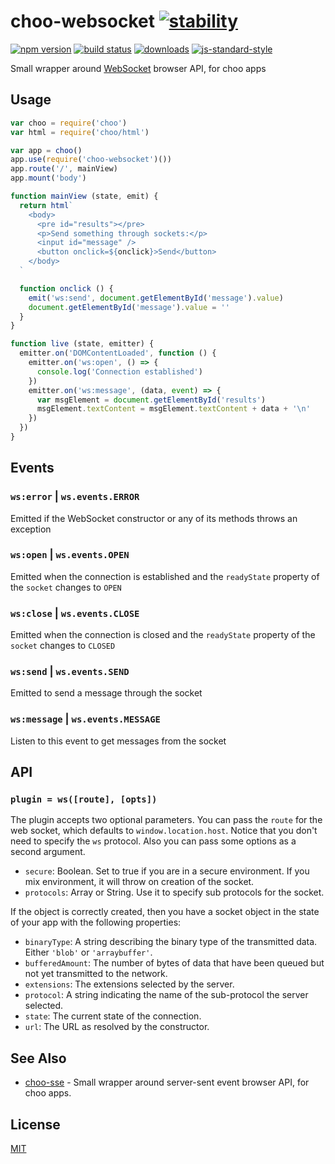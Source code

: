 # choo-websocket [![stability][0]][1]
[![npm version][2]][3] [![build status][4]][5]
[![downloads][8]][9] [![js-standard-style][10]][11]

Small wrapper around [WebSocket][WebSocket] browser API, for choo apps

## Usage
```js
var choo = require('choo')
var html = require('choo/html')

var app = choo()
app.use(require('choo-websocket')())
app.route('/', mainView)
app.mount('body')

function mainView (state, emit) {
  return html`
    <body>
      <pre id="results"></pre>
      <p>Send something through sockets:</p>
      <input id="message" />
      <button onclick=${onclick}>Send</button>
    </body>
  `

  function onclick () {
    emit('ws:send', document.getElementById('message').value)
    document.getElementById('message').value = ''
  }
}

function live (state, emitter) {
  emitter.on('DOMContentLoaded', function () {
    emitter.on('ws:open', () => {
      console.log('Connection established')
    })
    emitter.on('ws:message', (data, event) => {
      var msgElement = document.getElementById('results')
      msgElement.textContent = msgElement.textContent + data + '\n'
    })
  })
}
```

## Events
### `ws:error` | `ws.events.ERROR`
Emitted if the WebSocket constructor or any of its methods throws an exception

### `ws:open` | `ws.events.OPEN`
Emitted when the connection is established and the `readyState` property of the 
`socket` changes to `OPEN`

### `ws:close` | `ws.events.CLOSE`
Emitted when the connection is closed and the `readyState` property of the 
`socket` changes to `CLOSED`

### `ws:send` | `ws.events.SEND`
Emitted to send a message through the socket

### `ws:message` | `ws.events.MESSAGE`
Listen to this event to get messages from the socket

## API
### `plugin = ws([route], [opts])`

The plugin accepts two optional parameters. You can pass the `route` for the 
web socket, which defaults to `window.location.host`. Notice that you don't need to 
specify the `ws` protocol. Also you can pass some options as a second argument.

- `secure`: Boolean. Set to true if you are in a secure environment. If you mix 
environment, it will throw on creation of the socket.
- `protocols`: Array or String. Use it to specify sub protocols for the socket.

If the object is correctly created, then you have a socket object in the state 
of your app with the following properties:

- `binaryType`: A string describing the binary type of the transmitted data. 
Either `'blob'` or `'arraybuffer'`.
- `bufferedAmount`: The number of bytes of data that have been queued but not 
yet transmitted to the network.
- `extensions`: The extensions selected by the server.
- `protocol`: A string indicating the name of the sub-protocol the server 
selected.
- `state`: The current state of the connection.
- `url`: The URL as resolved by the constructor.

## See Also

- [choo-sse][choo-sse] - Small wrapper around server-sent event browser API, for choo apps.

## License
[MIT](/LICENSE)

[0]: https://img.shields.io/badge/stability-experimental-orange.svg?style=flat-square
[1]: https://nodejs.org/api/documentation.html#documentation_stability_index
[2]: https://img.shields.io/npm/v/choo-websocket.svg?style=flat-square
[3]: https://npmjs.org/package/choo-websocket
[4]: https://img.shields.io/travis/YerkoPalma/choo-websocket/master.svg?style=flat-square
[5]: https://travis-ci.org/YerkoPalma/choo-websocket
[6]: https://img.shields.io/codecov/c/github/YerkoPalma/choo-websocket/master.svg?style=flat-square
[7]: https://codecov.io/github/YerkoPalma/choo-websocket
[8]: http://img.shields.io/npm/dm/choo-websocket.svg?style=flat-square
[9]: https://npmjs.org/package/choo-websocket
[10]: https://img.shields.io/badge/code%20style-standard-brightgreen.svg?style=flat-square
[11]: https://github.com/feross/standard
[WebSocket]: https://developer.mozilla.org/en-US/docs/Web/API/WebSocket
[choo-sse]: https://github.com/YerkoPalma/choo-sse
